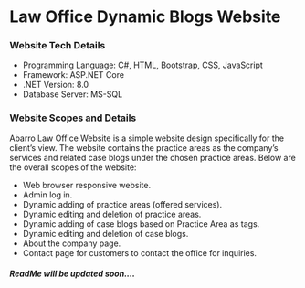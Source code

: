 # Law Office Dynamic Blogs Website

### Website Tech Details
- Programming Language: C#, HTML, Bootstrap, CSS, JavaScript
- Framework: ASP.NET Core
- .NET Version: 8.0
- Database Server: MS-SQL

### Website Scopes and Details
Abarro Law Office Website is a simple website design specifically for the client’s view. The website contains the practice areas as the company’s services and related case blogs under the chosen practice areas. Below are the overall scopes of the website:

- Web browser responsive website.
- Admin log in.
- Dynamic adding of practice areas (offered services).
- Dynamic editing and deletion of practice areas.
- Dynamic adding of case blogs based on Practice Area as tags.
- Dynamic editing and deletion of case blogs.
- About the company page. 
- Contact page for customers to contact the office for inquiries. 

##### ReadMe will be updated soon....
